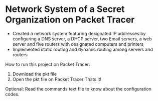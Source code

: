 # Network System of a Secret Organization on Packet Tracer
- Created a network system featuring designated IP addresses by configuring a DNS server, a DHCP server, two Email servers, a web server and five routers with designated computers and printers 
- Implemented static routing and dynamic routing among servers and routers

How to run this project on Packet Tracer:
1. Download the pkt file
2. Open the pkt file on Packet Tracer
Thats it!

Optional:
Read the commands text file to know about the configuration codes. 

